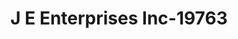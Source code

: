 ---
f_zip-code: 40160
f_state-code: KY
title: J E Enterprises Inc-19763
f_phone: 270-234-8706
f_city-only: Radcliff
f_address: 1671 N Wilson Rd Radcliff
f_location-unique-id: '19763'
slug: j-e-enterprises-inc-19763
updated-on: '2024-05-30T13:46:58.046Z'
created-on: '2024-05-30T13:36:59.803Z'
published-on: '2024-05-30T13:54:32.469Z'
f_city-state: cms/city/radcliff-ky.md
f_company: cms/company/j-e-enterprises-inc.md
f_state: cms/state/kentucky.md
layout: '[payday-loan].html'
tags: payday-loan
---